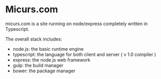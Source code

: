 Micurs.com
==================================

micurs.com is a site running on node/express completely written in Typescript.

The overall stack includes:

* node.js: the basic runtime engine
* typescript: the language for both client and server ( v 1.0 compiler )
* express: the node.js web framework
* gulp: the build manager
* bower: the package manager

